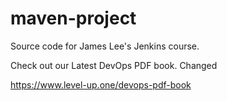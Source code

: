 # maven-project
Source code for James Lee's Jenkins course.

Check out our Latest DevOps PDF book.
Changed

https://www.level-up.one/devops-pdf-book
